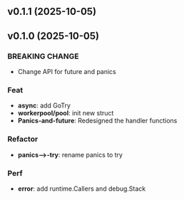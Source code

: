 ## v0.1.1 (2025-10-05)

## v0.1.0 (2025-10-05)

### BREAKING CHANGE

- Change API for future and panics

### Feat

- **async**: add GoTry
- **workerpool/pool**: init new struct
- **Panics-and-future**: Redesigned the handler functions

### Refactor

- **panics-->-try**: rename panics to try

### Perf

- **error**: add runtime.Callers and debug.Stack

